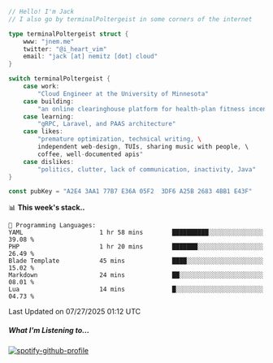 ```go
// Hello! I'm Jack
// I also go by terminalPoltergeist in some corners of the internet

type terminalPoltergeist struct {
    www: "jnem.me"
    twitter: "@i_heart_vim"
    email: "jack [at] nemitz [dot] cloud"
}

switch terminalPoltergeist {
    case work:
        "Cloud Engineer at the University of Minnesota"
    case building:
        "an online clearinghouse platform for health-plan fitness incentive programs"
    case learning:
        "gRPC, Laravel, and PAAS architecture"
    case likes:
        "premature optimization, technical writing, \
        independent web-design, TUIs, sharing music with people, \
        coffee, well-documented apis"
    case dislikes:
        "politics, clutter, lack of communication, inactivity, Java"
}

const pubKey = "A2E4 3AA1 77B7 E36A 05F2  3DF6 A25B 2683 4BB1 E43F"
```

<!--START_SECTION:waka-->
📊 **This week's stack..** 

```text
💬 Programming Languages: 
YAML                     1 hr 58 mins        ██████████░░░░░░░░░░░░░░░   39.08 % 
PHP                      1 hr 20 mins        ███████░░░░░░░░░░░░░░░░░░   26.49 % 
Blade Template           45 mins             ████░░░░░░░░░░░░░░░░░░░░░   15.02 % 
Markdown                 24 mins             ██░░░░░░░░░░░░░░░░░░░░░░░   08.01 % 
Lua                      14 mins             █░░░░░░░░░░░░░░░░░░░░░░░░   04.73 % 
```


 Last Updated on 07/27/2025 01:12 UTC
<!--END_SECTION:waka-->

##### What I'm Listening to...

[![spotify-github-profile](https://jnem.me/listening-item?maxAge=2592000)](https://jnem.me/listening)
